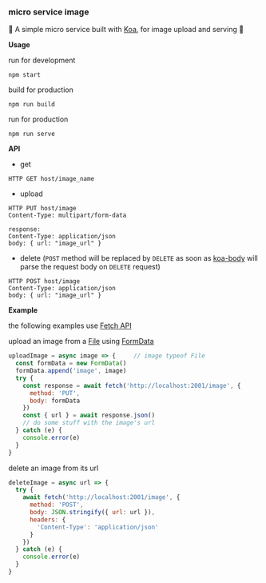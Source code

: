 ### micro service image

 :mount_fuji: A simple micro service built with [Koa](https://koajs.com/), for image upload and serving  :mount_fuji:

**Usage**

run for development
```
npm start
```

build for production
```
npm run build
```

run for production
```
npm run serve
```

**API**

* get
```
HTTP GET host/image_name
```

* upload
```
HTTP PUT host/image
Content-Type: multipart/form-data

response:
Content-Type: application/json
body: { url: "image_url" }
```

* delete (`POST` method will be replaced by `DELETE` as soon as [koa-body](https://github.com/dlau/koa-body) will parse the request body on `DELETE` request)
```
HTTP POST host/image
Content-Type: application/json
body: { url: "image_url" }
```

**Example**

the following examples use [Fetch API](https://developer.mozilla.org/en-US/docs/Web/API/Fetch_API)

upload an image from a [File](https://developer.mozilla.org/en-US/docs/Web/API/File) using [FormData](https://developer.mozilla.org/en-US/docs/Web/API/FormData)
```javascript
uploadImage = async image => {     // image typeof File
  const formData = new FormData()
  formData.append('image', image)
  try {
    const response = await fetch('http://localhost:2001/image', {
      method: 'PUT',
      body: formData
    })
    const { url } = await response.json()
    // do some stuff with the image's url
  } catch (e) {
    console.error(e)
  }
}
```

delete an image from its url
```javascript
deleteImage = async url => {
  try {
    await fetch('http://localhost:2001/image', {
      method: 'POST',
      body: JSON.stringify({ url: url }),
      headers: {
        'Content-Type': 'application/json'
      }
    })
  } catch (e) {
    console.error(e)
  }
}
```